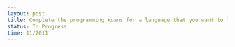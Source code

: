```yaml
---
layout: post
title: Complete the programming koans for a language that you want to learn
status: In Progress
time: 11/2011
---
```

